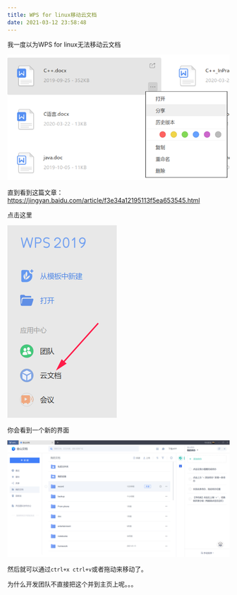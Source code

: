 ```yaml
---
title: WPS for linux移动云文档
date: 2021-03-12 23:58:48
---
```


我一度以为WPS for linux无法移动云文档

![在这里插入图片描述](WPS%20for%20linux移动云文档/2021031223404418.png)

直到看到这篇文章：<https://jingyan.baidu.com/article/f3e34a12195113f5ea653545.html>

点击这里

![在这里插入图片描述](WPS%20for%20linux移动云文档/20210312234135332.png)

你会看到一个新的界面

![在这里插入图片描述](WPS%20for%20linux移动云文档/20210312234210890.png)

然后就可以通过`ctrl+x ctrl+v`或者拖动来移动了。

为什么开发团队不直接把这个并到主页上呢。。。
